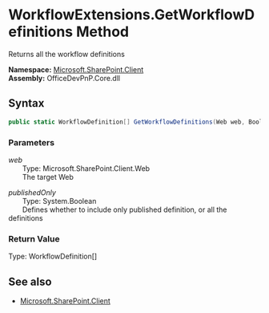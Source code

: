 # WorkflowExtensions.GetWorkflowDefinitions Method  
Returns all the workflow definitions  

**Namespace:** [Microsoft.SharePoint.Client](Microsoft.SharePoint.Client.md)  
**Assembly:** OfficeDevPnP.Core.dll  
## Syntax
```C#
public static WorkflowDefinition[] GetWorkflowDefinitions(Web web, Boolean publishedOnly)
```
### Parameters
*web*  
&emsp;&emsp;Type: Microsoft.SharePoint.Client.Web  
&emsp;&emsp;The target Web  

*publishedOnly*  
&emsp;&emsp;Type: System.Boolean  
&emsp;&emsp;Defines whether to include only published definition, or all the definitions  

### Return Value
Type: WorkflowDefinition[]  


## See also
- [Microsoft.SharePoint.Client](Microsoft.SharePoint.Client.md)

